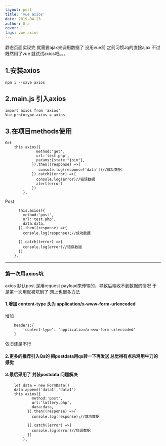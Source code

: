 ```yaml
---
layout: post
title: 'vue axios'
date: 2019-04-23
author: Gra
cover: ''
tags: vue axios
---
```


静态页面实现完 就需要ajax来调用数据了 没用vue前 之前习惯Jq的直接ajax 不过既然用了vue 就试试axios吧。。。 

## 1.安装axios

```npm i --save axios```

## 2.main.js 引入axios

```
import axios from 'axios'
Vue.prototype.axios = axios

```

## 3.在项目methods使用

```
Get
    this.axios({
              method:'get',
              url:'test.php',
              params:{state:"join"},
            }).then((response) =>{
               console.log(response['data'])//成功数据
            }).catch((error) =>{
              console.log(error)//错误数据
              alert(error)
            })
        },
```        
Post
```
      this.axios({
        method:'post',
        url:'test.php',
        data:data,
      }).then((response) =>{
        console.log(response);//成功数据

      }).catch((error) =>{
        console.log(error)//错误数据
      })
    },
```

----

### 第一次用axios坑

axios 默认post 是用request payload来传输的，导致后端收不到数据的情况 于是第一次用就被坑到了  网上也很多方法 

#### 1.增加 content-type 头为 application/x-www-form-urlencoded

增加 

```
    headers:{
        'content-type': 'application/x-www-form-urlencoded'
    }
```

依旧还是不行

#### 2.更多的推荐引入Qs的 把postdata用qs转一下再发送    总觉得有点杀鸡用牛刀的感觉
#### 3.最后采用了 封装postdata 问题解决

```
    let data = new FormData()
    data.append('data1','data1')
    this.axios({
            method:'post',
            url:'lottery.php',
            data:data,
          }).then((response) =>{
            console.log(response);//成功数据
    
          }).catch((error) =>{
            console.log(error)//错误数据
          })
        },
 ```
